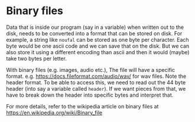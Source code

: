 # Binary files

Data that is inside our program (say in a variable) when written out
to the disk, needs to be converted into a format that can be stored on
disk. For example, a string like `noufal` can be stored as one byte
per character. Each byte would be one ascii code and we can save that
on the disk. But we can also store it using a different encoding than
ascii and then it would (maybe) take two bytes per letter. 

With binary files (e.g. images, audio etc.), The file will have a
specific format. e.g. https://docs.fileformat.com/audio/wav/ for wav
files. Note the header format. To be able to access this, we need to
read out the 44 byte header (into say a variable called `header`). If
we want pieces from that, we have to break down the header into
specific bytes and interpret that. 

For more details, refer to the wikipedia article on binary files at https://en.wikipedia.org/wiki/Binary_file
